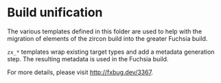 # Build unification

The various templates defined in this folder are used to help with the migration
of elements of the zircon build into the greater Fuchsia build.

`zx_*` templates wrap existing target types and add a metadata generation step.
The resulting metadata is used in the Fuchsia build.

For more details, please visit http://fxbug.dev/3367.
